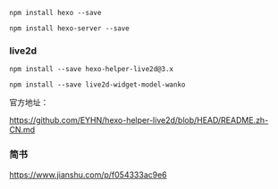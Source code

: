 ```
npm install hexo --save
```

```
npm install hexo-server --save
```



### live2d

```
npm install --save hexo-helper-live2d@3.x
```

```
npm install --save live2d-widget-model-wanko
```

官方地址：

https://github.com/EYHN/hexo-helper-live2d/blob/HEAD/README.zh-CN.md



### 简书

https://www.jianshu.com/p/f054333ac9e6